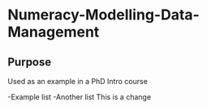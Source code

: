 # Numeracy-Modelling-Data-Management

## Purpose

Used as an example in a PhD Intro course

-Example list
-Another list
This is a change

